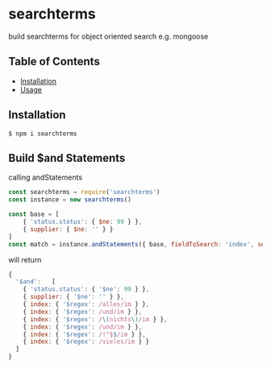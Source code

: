 # searchterms
build searchterms for object oriented search e.g. mongoose

## Table of Contents

- [Installation](#installation)
- [Usage](#usage)

## Installation

```
$ npm i searchterms
```

## Build $and Statements

calling andStatements

```js
const searchterms = require('searchterms')
const instance = new searchterms()

const base = [
    { 'status.status': { $ne: 99 } },
    { supplier: { $ne: '' } }
]
const match = instance.andStatements({ base, fieldToSearch: 'index', searchTerm: 'Alles und (nichts) und !"§$ VIELES' })

```
will return

```js
{
  '$and':   [
    { 'status.status': { '$ne': 99 } },
    { supplier: { '$ne': '' } },
    { index: { '$regex': /alles/im } },
    { index: { '$regex': /und/im } },
    { index: { '$regex': /\(nichts\)/im } },
    { index: { '$regex': /und/im } },
    { index: { '$regex': /!"§$/im } },
    { index: { '$regex': /vieles/im } }
  ]
}
```